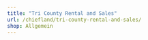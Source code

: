 ```yaml
---
title: "Tri County Rental and Sales"
url: /chiefland/tri-county-rental-and-sales/
shop: Allgemein
---
```

